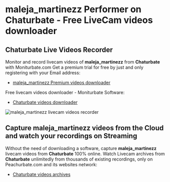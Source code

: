 # maleja_martinezz Performer on Chaturbate - Free LiveCam videos downloader

## Chaturbate Live Videos Recorder

Monitor and record livecam videos of **maleja_martinezz** from **Chaturbate** with Moniturbate.com
Get a premium trial for free by just and only registering with your Email address:
* [maleja_martinezz Premium videos downloader](https://moniturbate.com/request-demo-licence-key.html)

Free livecam videos downloader - Moniturbate Software:
* [Chaturbate videos downloader](https://moniturbate.com/moniturbate-download-software.html)

![maleja_martinezz livecam videos recorder](https://peachurnet.com/templates/moniturbate-software.png)


## Capture maleja_martinezz videos from the Cloud and watch your recordings on Streaming

Without the need of downloading a software, capture **maleja_martinezz** livecam videos from **Chaturbate** 100% online.
Watch Livecam archives from **Chaturbate** unlimitedly from thousands of existing recordings, only on Peachurbate.com and its websites network:
* [Chaturbate videos archives](https://peachurnet.com/)